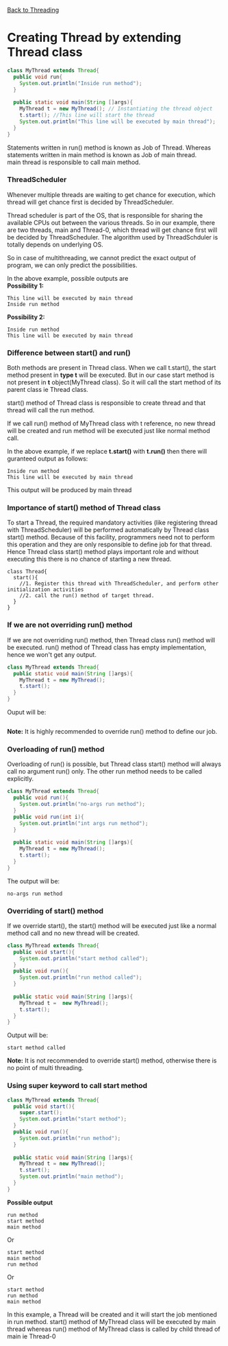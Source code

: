 [Back to Threading](../README.md)
# Creating Thread by extending Thread class
```java
class MyThread extends Thread{
  public void run{
    System.out.println("Inside run method");
  }
  
  public static void main(String []args){
    MyThread t = new MyThread(); // Instantiating the thread object
    t.start(); //This line will start the thread
    System.out.println("This line will be executed by main thread");
  }
}
```
Statements written in run() method is known as Job of Thread. Whereas statements written in main method is known as Job of main thread.<br>
main thread is responsible to call main method.

### ThreadScheduler
  Whenever multiple threads are waiting to get chance for execution, which thread will get chance first is decided by ThreadScheduler.<br>

Thread scheduler is part of the OS, that is responsible for sharing the available CPUs out between the various threads. So in our example, there are two threads, main and Thread-0, which thread will get chance first will be decided by ThreadScheduler. The algorithm used by ThreadSchduler is totally depends on underlying OS.<br>

So in case of multithreading, we cannot predict the exact output of program, we can only predict the possibilities.<br>

In the above example, possible outputs are<br>
**Possibility 1:**
```
This line will be executed by main thread
Inside run method
```
**Possibility 2:**
```
Inside run method
This line will be executed by main thread
```
### Difference between start() and run()
Both methods are present in Thread class. When we call t.start(), the start method present in **type t** will be executed. But in our case start method is not present in **t** object(MyThread class). So it will call the start method of its parent class ie Thread class.

start() method of Thread class is responsible to create thread and that thread will call the run method.

If we call run() method of MyThread class with t reference, no new thread will be created and run method will be executed just like normal method call.

In the above example, if we replace **t.start()** with **t.run()** then there will guranteed output as follows:
```
Inside run method
This line will be executed by main thread
```
This output will be produced by main thread

### Importance of start() method of Thread class
To start a Thread, the required mandatory activities (like registering thread with ThreadScheduler) will be performed automatically by Thread class start() method. Because of this facility, programmers need not to perform this operation and they are only responsible to define job for that thread. Hence Thread class start() method plays important role and without executing this there is no chance of starting a new thread.
```
class Thread{
  start(){
    //1. Register this thread with ThreadScheduler, and perform other initialization activities
    //2. call the run() method of target thread.
  }
}
```

### If we are not overriding run() method
If we are not overriding run() method, then Thread class run() method will be executed. run() method of Thread class has empty implementation, hence we won't get any output.
```java
class MyThread extends Thread{
  public static void main(String []args){
    MyThread t = new MyThread();
    t.start();
  }
}
```
Ouput will be:
```
```
**Note:** It is highly recommended to override run() method to define our job.


### Overloading of run() method
Overloading of run() is possible, but Thread class start() method will always call no argument run() only. The other run method needs to be called explicitly.
```java
class MyThread extends Thread{
  public void run(){
    System.out.println("no-args run method");
  }
  public void run(int i){
    System.out.println("int args run method");
  }
  
  public static void main(String []args){
    MyThread t = new MyThread();
    t.start();
  }
}
```
The output will be:
```
no-args run method
```

### Overriding of start() method
If we override start(), the start() method will be executed just like a normal method call and no new thread will be created.
```java
class MyThread extends Thread{
  public void start(){
    System.out.println("start method called");
  }
  public void run(){
    System.out.println("run method called");
  }
  
  public static void main(String []args){
    MyThread t =  new MyThread();
    t.start();
  }
}
```
Output will be:
```
start method called
```
**Note:** It is not recommended to override start() method, otherwise there is no point of multi threading.

### Using super keyword to call start method
```java
class MyThread extends Thread{
  public void start(){
    super.start();
    System.out.println("start method");
  }
  public void run(){
    System.out.println("run method");
  }
  
  public static void main(String []args){
    MyThread t = new MyThread();
    t.start();
    System.out.println("main method");
  }
}
```
**Possible output**
```
run method
start method
main method
```
Or
```
start method
main method
run method
```
Or
```
start method
run method
main method
```

In this example, a Thread will be created and it will start the job mentioned in run method. start() method of MyThread class will be executed by main thread whereas run() method of MyThread class is called by child thread of main ie Thread-0

